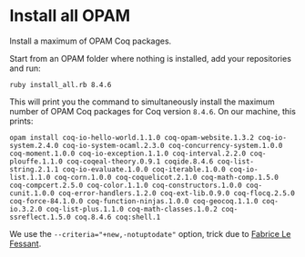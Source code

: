 # Install all OPAM
Install a maximum of OPAM Coq packages.

Start from an OPAM folder where nothing is installed, add your repositories and run:

    ruby install_all.rb 8.4.6

This will print you the command to simultaneously install the maximum number of OPAM Coq packages for Coq version `8.4.6`. On our machine, this prints:

    opam install coq-io-hello-world.1.1.0 coq-opam-website.1.3.2 coq-io-system.2.4.0 coq-io-system-ocaml.2.3.0 coq-concurrency-system.1.0.0 coq-moment.1.0.0 coq-io-exception.1.1.0 coq-interval.2.2.0 coq-plouffe.1.1.0 coq-coqeal-theory.0.9.1 coqide.8.4.6 coq-list-string.2.1.1 coq-io-evaluate.1.0.0 coq-iterable.1.0.0 coq-io-list.1.1.0 coq-corn.1.0.0 coq-coquelicot.2.1.0 coq-math-comp.1.5.0 coq-compcert.2.5.0 coq-color.1.1.0 coq-constructors.1.0.0 coq-cunit.1.0.0 coq-error-handlers.1.2.0 coq-ext-lib.0.9.0 coq-flocq.2.5.0 coq-force-84.1.0.0 coq-function-ninjas.1.0.0 coq-geocoq.1.1.0 coq-io.3.2.0 coq-list-plus.1.1.0 coq-math-classes.1.0.2 coq-ssreflect.1.5.0 coq.8.4.6 coq:shell.1

We use the `--criteria="+new,-notuptodate"` option, trick due to [Fabrice Le Fessant](http://fabrice.lefessant.net/).
